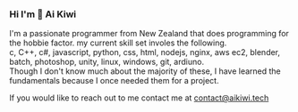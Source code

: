 ### Hi I'm 👋 Ai Kiwi 
I'm a passionate programmer from New Zealand that does programming for the hobbie factor. 
my current skill set involes the following.  
c, C++, c#, javascript, python, css, html, nodejs, nginx, aws ec2, blender, batch, photoshop, unity, linux, windows, git, ardiuno.  
Though I don't know much about the majority of these, I have learned the fundamentals because I once needed them for a project.

If you would like to reach out to me contact me at contact@aikiwi.tech
